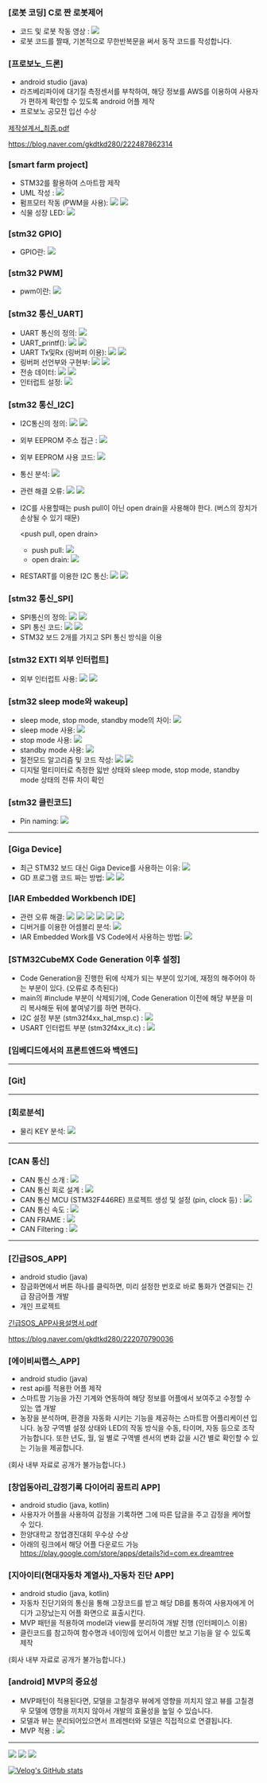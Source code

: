 ### [로봇 코딩] C로 짠 로봇제어
- 코드 및 로봇 작동 영상 : <a href="https://blog.naver.com/gkdtkd280/222010346767" target="_blank"><img src="https://img.shields.io/github/stars/org?style=social"/></a>
- 로봇 코드를 짤때, 기본적으로 무한반복문을 써서 동작 코드를 작성합니다.


### [프로보노_드론]
- android studio (java)
- 라즈베리파이에 대기질 측정센서를 부착하여, 해당 정보를 AWS를 이용하여 사용자가 편하게 확인할 수 있도록 android 어플 제작
- 프로보노 공모전 입선 수상

[제작설계서_최종.pdf](https://github.com/chaeyoonl/chaeyoonl/files/7071976/_.pdf)

https://blog.naver.com/gkdtkd280/222487862314


### [smart farm project]
- STM32를 활용하여 스마트팜 제작
- UML 작성 : <a href="https://github.com/chaeyoonl/Embedded_STM32_Study/blob/main/smart%20farm_uml.pdf" target="_blank"><img src="https://img.shields.io/github/stars/org?style=social"/></a>
- 펌프모터 작동 (PWM을 사용): <a href="https://velog.io/@chaeyoonl/%EC%8A%A4%EB%A7%88%ED%8A%B8%ED%8C%9C-%ED%94%84%EB%A1%9C%EC%A0%9D%ED%8A%B8-%ED%8E%8C%ED%94%84%EB%AA%A8%ED%84%B0-%EC%9E%91%EB%8F%99" target="_blank"><img src="https://img.shields.io/badge/VELOG-20c997?style=flat-square&logo=Vimeo&logoColor=white"/></a> <a href="https://velog.io/@chaeyoonl/%EC%8A%A4%EB%A7%88%ED%8A%B8%ED%8C%9C-%ED%94%84%EB%A1%9C%EC%A0%9D%ED%8A%B8-STM32-Timers-PWM-%EC%82%AC%EC%9A%A9" target="_blank"><img src="https://img.shields.io/badge/VELOG-20c997?style=flat-square&logo=Vimeo&logoColor=white"/></a>
- 식물 성장 LED: <a href="https://www.youtube.com/shorts/V7evv2D7UhA" target="_blank"><img src="https://img.shields.io/youtube/comments/f?style=social"/></a>

### [stm32 GPIO]
- GPIO란: <a href="https://velog.io/@chaeyoonl/%EC%8A%A4%EB%A7%88%ED%8A%B8%ED%8C%9C-%ED%94%84%EB%A1%9C%EC%A0%9D%ED%8A%B8-GPIO%EB%9E%80" target="_blank"><img src="https://img.shields.io/badge/VELOG-20c997?style=flat-square&logo=Vimeo&logoColor=white"/></a>

### [stm32 PWM]
- pwm이란: <a href="https://velog.io/@chaeyoonl/STM32-PWM" target="_blank"><img src="https://img.shields.io/badge/VELOG-20c997?style=flat-square&logo=Vimeo&logoColor=white"/></a> 

### [stm32 통신_UART]
- UART 통신의 정의: <a href="https://velog.io/@chaeyoonl/STM32-UART%EB%9E%80" target="_blank"><img src="https://img.shields.io/badge/VELOG-20c997?style=flat-square&logo=Vimeo&logoColor=white"/></a> 
- UART_printf(): <a href="https://github.com/chaeyoonl/Embedded_STM32_Study/blob/main/UART_printf()" target="_blank"><img src="https://img.shields.io/github/stars/org?style=social"/></a> <a href="https://velog.io/@chaeyoonl/STM32-UARTprintf" target="_blank"><img src="https://img.shields.io/badge/VELOG-20c997?style=flat-square&logo=Vimeo&logoColor=white"/></a> 
- UART Tx및Rx (링버퍼 이용): <a href="https://github.com/chaeyoonl/Embedded_STM32_Study/blob/main/ringbuffer_TxRx_main.c" target="_blank"><img src="https://img.shields.io/github/stars/org?style=social"/></a> <a href="https://velog.io/@chaeyoonl/STM32-UARTTx-%EB%B0%8F-Rx-%EB%A7%81%EB%B2%84%ED%8D%BC-%EC%9D%B4%EC%9A%A9" target="_blank"><img src="https://img.shields.io/badge/VELOG-20c997?style=flat-square&logo=Vimeo&logoColor=white"/></a> 
- 링버퍼 선언부와 구현부: <a href="https://github.com/chaeyoonl/Embedded_STM32_Study/blob/main/rb.h" target="_blank"><img src="https://img.shields.io/github/stars/org?style=social"/></a> <a href="https://github.com/chaeyoonl/Embedded_STM32_Study/blob/main/rb.c" target="_blank"><img src="https://img.shields.io/github/stars/org?style=social"/></a>
- 전송 데이터: <a href="https://github.com/chaeyoonl/Embedded_STM32_Study/blob/main/compareAndTrans.h" target="_blank"><img src="https://img.shields.io/github/stars/org?style=social"/></a> <a href="https://github.com/chaeyoonl/Embedded_STM32_Study/blob/main/compareAndTrans.c" target="_blank"><img src="https://img.shields.io/github/stars/org?style=social"/></a>
- 인터럽트 설정: <a href="https://velog.io/@chaeyoonl/stm32-UART-%EC%9D%B8%ED%84%B0%EB%9F%BD%ED%8A%B8-%EC%84%A4%EC%A0%95%EB%B6%80%EB%B6%84" target="_blank"><img src="https://img.shields.io/badge/VELOG-20c997?style=flat-square&logo=Vimeo&logoColor=white"/></a> 

### [stm32 통신_I2C]
- I2C통신의 정의: <a href="https://velog.io/@chaeyoonl/STM32-I2C%EB%9E%80" target="_blank"><img src="https://img.shields.io/badge/VELOG-20c997?style=flat-square&logo=Vimeo&logoColor=white"/></a> <a href="https://velog.io/@chaeyoonl/STM32-I2C-HAL-%ED%95%A8%EC%88%98" target="_blank"><img src="https://img.shields.io/badge/VELOG-20c997?style=flat-square&logo=Vimeo&logoColor=white"/></a> 
- 외부 EEPROM 주소 접근 : <a href="https://velog.io/@chaeyoonl/STM32-I2C%EC%99%B8%EB%B6%80-EEPROM-%EC%A3%BC%EC%86%8C-%EC%A0%91%EA%B7%BC" target="_blank"><img src="https://img.shields.io/badge/VELOG-20c997?style=flat-square&logo=Vimeo&logoColor=white"/></a> 
- 외부 EEPROM 사용 코드: <a href="https://github.com/chaeyoonl/Embedded_STM32_Study_I2C_External_EEPROM" target="_blank"><img src="https://img.shields.io/github/stars/org?style=social"/></a>
- 통신 분석: <a href="https://velog.io/@chaeyoonl/stm32-I2C-%ED%86%B5%EC%8B%A0-%EB%B6%84%EC%84%9DEEPROM" target="_blank"><img src="https://img.shields.io/badge/VELOG-20c997?style=flat-square&logo=Vimeo&logoColor=white"/></a> 
- 관련 해결 오류: <a href="https://velog.io/@chaeyoonl/STM32-I2C-EEPROM-HALBUSY-%EC%98%A4%EB%A5%98" target="_blank"><img src="https://img.shields.io/badge/VELOG-20c997?style=flat-square&logo=Vimeo&logoColor=white"/></a> <a href="https://velog.io/@chaeyoonl/STM32-I2C-EEPROM-HALI2CMemWrite-not-write-%EC%98%A4%EB%A5%98" target="_blank"><img src="https://img.shields.io/badge/VELOG-20c997?style=flat-square&logo=Vimeo&logoColor=white"/></a> 
- I2C를 사용할때는 push pull이 아닌 open drain을 사용해야 한다. (버스의 장치가 손상될 수 있기 때문)

  <push pull, open drain>
  - push pull: <a href="https://velog.io/@chaeyoonl/push-pull" target="_blank"><img src="https://img.shields.io/badge/VELOG-20c997?style=flat-square&logo=Vimeo&logoColor=white"/></a> 
  - open drain: <a href="https://velog.io/@chaeyoonl/open-drain" target="_blank"><img src="https://img.shields.io/badge/VELOG-20c997?style=flat-square&logo=Vimeo&logoColor=white"/></a> 

- RESTART를 이용한 I2C 통신: <a href="https://velog.io/@chaeyoonl/stm32-restart%EB%A5%BC-%EC%82%AC%EC%9A%A9%ED%95%9C-I2C-%ED%86%B5%EC%8B%A0" target="_blank"><img src="https://img.shields.io/badge/VELOG-20c997?style=flat-square&logo=Vimeo&logoColor=white"/></a> <a href="https://velog.io/@chaeyoonl/stm32-I2C-%ED%86%B5%EC%8B%A0%EC%8B%9C%EC%97%90-restart%EB%A5%BC-%EC%82%AC%EC%9A%A9%ED%95%98%EB%8A%94-%EC%9D%B4%EC%9C%A0" target="_blank"><img src="https://img.shields.io/badge/VELOG-20c997?style=flat-square&logo=Vimeo&logoColor=white"/></a>

### [stm32 통신_SPI]
- SPI통신의 정의: <a href="https://velog.io/@chaeyoonl/STM32-%EC%8B%9C%EB%A6%AC%EC%96%BC-%ED%86%B5%EC%8B%A0SPI%EB%9E%80" target="_blank"><img src="https://img.shields.io/badge/VELOG-20c997?style=flat-square&logo=Vimeo&logoColor=white"/></a> <a href="https://velog.io/@chaeyoonl/STM32-SPI-HAL-%ED%95%A8%EC%88%98" target="_blank"><img src="https://img.shields.io/badge/VELOG-20c997?style=flat-square&logo=Vimeo&logoColor=white"/></a> 
- SPI 통신 코드: <a href="https://github.com/chaeyoonl/Embedded_STM32_Study/blob/main/spi_main.c" target="_blank"><img src="https://img.shields.io/github/stars/org?style=social"/></a> <a href="https://github.com/chaeyoonl/Embedded_STM32_Study/blob/main/SPI%EC%95%8C%EA%B3%A0%EB%A6%AC%EC%A6%98.png" target="_blank"><img src="https://img.shields.io/github/stars/org?style=social"/></a>
- STM32 보드 2개를 가지고 SPI 통신 방식을 이용

### [stm32 EXTI 외부 인터럽트]
- 외부 인터럽트 사용: <a href="https://github.com/chaeyoonl/Embedded_STM32_Study/blob/main/EXTI_main.c" target="_blank"><img src="https://img.shields.io/github/stars/org?style=social"/></a> <a href="https://velog.io/@chaeyoonl/STM32-EXTI" target="_blank"><img src="https://img.shields.io/badge/VELOG-20c997?style=flat-square&logo=Vimeo&logoColor=white"/></a>

### [stm32 sleep mode와 wakeup]
- sleep mode, stop mode, standby mode의 차이: <a href="https://velog.io/@chaeyoonl/stm32-sleep-mode-stop-mode-standby-mode%EC%9D%98-%EC%B0%A8%EC%9D%B4" target="_blank"><img src="https://img.shields.io/badge/VELOG-20c997?style=flat-square&logo=Vimeo&logoColor=white"/></a> 
- sleep mode 사용: <a href="https://velog.io/@chaeyoonl/stm32-sleep-mode-%EC%82%AC%EC%9A%A9" target="_blank"><img src="https://img.shields.io/badge/VELOG-20c997?style=flat-square&logo=Vimeo&logoColor=white"/></a> 
- stop mode 사용: <a href="https://velog.io/@chaeyoonl/stm32-stop-mode-%EC%82%AC%EC%9A%A9" target="_blank"><img src="https://img.shields.io/badge/VELOG-20c997?style=flat-square&logo=Vimeo&logoColor=white"/></a> 
- standby mode 사용: <a href="https://velog.io/@chaeyoonl/stm32-standby-mode-%EC%82%AC%EC%9A%A9" target="_blank"><img src="https://img.shields.io/badge/VELOG-20c997?style=flat-square&logo=Vimeo&logoColor=white"/></a> 
- 절전모드 알고리즘 및 코드 작성: <a href="https://github.com/chaeyoonl/Embedded_STM32_Study/blob/main/sleep%20mode%20%EC%95%8C%EA%B3%A0%EB%A6%AC%EC%A6%98.PNG" target="_blank"><img src="https://img.shields.io/github/stars/org?style=social"/></a> <a href="https://github.com/chaeyoonl/Embedded_STM32_Study/blob/main/sleep%2C%20stop%2C%20standby%20mode_main.c" target="_blank"><img src="https://img.shields.io/github/stars/org?style=social"/></a>
- 디지털 멀티미터로 측정한 읿반 상태와 sleep mode, stop mode, standby mode 상태의 전류 차이 확인

### [stm32 클린코드]
- Pin naming: <a href="https://github.com/chaeyoonl/Embedded_STM32_Study/blob/main/spi_main.c" target="_blank"><img src="https://img.shields.io/badge/VELOG-20c997?style=flat-square&logo=Vimeo&logoColor=white"/></a> 























------------------------------------























### [Giga Device]
- 최근 STM32 보드 대신 Giga Device를 사용하는 이유: <a href="https://velog.io/@chaeyoonl/%EC%B5%9C%EA%B7%BC-STM32-%EB%B3%B4%EB%93%9C-%EB%8C%80%EC%8B%A0-Giga-Device%EB%A5%BC-%EC%82%AC%EC%9A%A9%ED%95%98%EB%8A%94-%EC%9D%B4%EC%9C%A0" target="_blank"><img src="https://img.shields.io/badge/VELOG-20c997?style=flat-square&logo=Vimeo&logoColor=white"/></a> 
- GD 프로그램 코드 짜는 방법: <a href="https://velog.io/@chaeyoonl/Giga-Device-GD-%ED%94%84%EB%A1%9C%EA%B7%B8%EB%9E%A8-%EC%BD%94%EB%93%9C-%EC%A7%9C%EB%8A%94-%EB%B0%A9%EB%B2%95" target="_blank"><img src="https://img.shields.io/badge/VELOG-20c997?style=flat-square&logo=Vimeo&logoColor=white"/></a> <a href="https://velog.io/@chaeyoonl/Giga-Device-CubeMX%EB%A1%9C-Code-Generation-%EB%B0%8F-IAR%EC%9D%84-%EC%9D%B4%EC%9A%A9%ED%95%9C-Giga-Device-%EC%8B%A4%ED%96%89" target="_blank"><img src="https://img.shields.io/badge/VELOG-20c997?style=flat-square&logo=Vimeo&logoColor=white"/></a> 

### [IAR Embedded Workbench IDE]
- 관련 오류 해결: <a href="https://velog.io/@chaeyoonl/IAR-%EB%9D%BC%EC%9D%B4%EC%84%BC%EC%8A%A4-%EC%98%A4%EB%A5%98" target="_blank"><img src="https://img.shields.io/badge/VELOG-20c997?style=flat-square&logo=Vimeo&logoColor=white"/></a> <a href="https://velog.io/@chaeyoonl/IAR-Probe-not-found-%EC%98%A4%EB%A5%98" target="_blank"><img src="https://img.shields.io/badge/VELOG-20c997?style=flat-square&logo=Vimeo&logoColor=white"/></a>  <a href="https://velog.io/@chaeyoonl/IAR-STM32CubeMX-Code-Generation-%EC%98%A4%EB%A5%98" target="_blank"><img src="https://img.shields.io/badge/VELOG-20c997?style=flat-square&logo=Vimeo&logoColor=white"/></a> <a href="https://velog.io/@chaeyoonl/IAR-char-const-%EC%98%A4%EB%A5%98" target="_blank"><img src="https://img.shields.io/badge/VELOG-20c997?style=flat-square&logo=Vimeo&logoColor=white"/></a> <a href="https://velog.io/@chaeyoonl/IAR-I2C-%EC%84%A4%EC%A0%95-%EC%98%A4%EB%A5%98" target="_blank"><img src="https://img.shields.io/badge/VELOG-20c997?style=flat-square&logo=Vimeo&logoColor=white"/></a> <a href="https://velog.io/@chaeyoonl/IAR-%EC%98%A4%EB%A5%98%ED%95%B4%EA%B2%B0driver-error" target="_blank"><img src="https://img.shields.io/badge/VELOG-20c997?style=flat-square&logo=Vimeo&logoColor=white"/></a> 
- 디버거를 이용한 어셈블리 분석: <a href="https://velog.io/@chaeyoonl/IAR-Embedded-Workbench-IDE-%EB%94%94%EB%B2%84%EA%B1%B0%EB%A5%BC-%EC%9D%B4%EC%9A%A9%ED%95%9C-%EC%96%B4%EC%85%88%EB%B8%94%EB%A6%AC-%EB%B6%84%EC%84%9D" target="_blank"><img src="https://img.shields.io/badge/VELOG-20c997?style=flat-square&logo=Vimeo&logoColor=white"/></a> 
- IAR Embedded Work를 VS Code에서 사용하는 방법: <a href="https://velog.io/@chaeyoonl/IAR-Embedded-Work%EB%A5%BC-VS-Code%EC%97%90%EC%84%9C-%EC%82%AC%EC%9A%A9%ED%95%98%EB%8A%94-%EB%B0%A9%EB%B2%95" target="_blank"><img src="https://img.shields.io/badge/VELOG-20c997?style=flat-square&logo=Vimeo&logoColor=white"/></a> 



### [STM32CubeMX Code Generation 이후 설정]
- Code Generation을 진행한 뒤에 삭제가 되는 부분이 있기에, 재정의 해주어야 하는 부분이 있다. (오류로 추측된다)
- main의 #include 부분이 삭제되기에, Code Generation 이전에 해당 부분을 미리 복사해둔 뒤에 붙여넣기를 하면 편하다.
- I2C 설정 부분 (stm32f4xx_hal_msp.c) : <a href="https://velog.io/@chaeyoonl/STM32-I2C-EEPROM-HALBUSY-%EC%98%A4%EB%A5%98" target="_blank"><img src="https://img.shields.io/badge/VELOG-20c997?style=flat-square&logo=Vimeo&logoColor=white"/></a>
- USART 인터럽트 부분 (stm32f4xx_it.c) : <a href="https://velog.io/@chaeyoonl/stm32-UART-%EC%9D%B8%ED%84%B0%EB%9F%BD%ED%8A%B8-%EC%84%A4%EC%A0%95%EB%B6%80%EB%B6%84" target="_blank"><img src="https://img.shields.io/badge/VELOG-20c997?style=flat-square&logo=Vimeo&logoColor=white"/></a>


### [임베디드에서의 프론트엔드와 백엔드]



------------------------------------


### [Git]


------------------------------------


### [회로분석]
- 물리 KEY 분석: <a href="https://velog.io/@chaeyoonl/%ED%9A%8C%EB%A1%9C%EB%B6%84%EC%84%9D-%EB%AC%BC%EB%A6%ACKEY-%ED%9A%8C%EB%A1%9C-%EB%B6%84%EC%84%9D" target="_blank"><img src="https://img.shields.io/badge/VELOG-20c997?style=flat-square&logo=Vimeo&logoColor=white"/></a> 



------------------------------------

### [CAN 통신]
- CAN 통신 소개 : <a href="https://velog.io/@chaeyoonl/CAN-%ED%86%B5%EC%8B%A0-%EC%86%8C%EA%B0%9C" target="_blank"><img src="https://img.shields.io/badge/VELOG-20c997?style=flat-square&logo=Vimeo&logoColor=white"/></a> 
- CAN 통신 회로 설계 : <a href="https://velog.io/@chaeyoonl/CAN-%ED%86%B5%EC%8B%A0-%ED%9A%8C%EB%A1%9C-%EC%84%A4%EC%A0%95" target="_blank"><img src="https://img.shields.io/badge/VELOG-20c997?style=flat-square&logo=Vimeo&logoColor=white"/></a> 
- CAN 통신 MCU (STM32F446RE) 프로젝트 생성 및 설정 (pin, clock 등) : <a href="https://velog.io/@chaeyoonl/CAN-%ED%86%B5%EC%8B%A0-MCU-STM32F446RE-%ED%94%84%EB%A1%9C%EC%A0%9D%ED%8A%B8-%EC%83%9D%EC%84%B1-%EB%B0%8F-%EC%84%A4%EC%A0%95-pin-clock-%EB%93%B1" target="_blank"><img src="https://img.shields.io/badge/VELOG-20c997?style=flat-square&logo=Vimeo&logoColor=white"/></a>
- CAN 통신 속도 : <a href="https://velog.io/@chaeyoonl/CAN-%ED%86%B5%EC%8B%A0-%EC%86%8D%EB%8F%84" target="_blank"><img src="https://img.shields.io/badge/VELOG-20c997?style=flat-square&logo=Vimeo&logoColor=white"/></a> 
- CAN FRAME : <a href="https://velog.io/@chaeyoonl/CAN-FRAME" target="_blank"><img src="https://img.shields.io/badge/VELOG-20c997?style=flat-square&logo=Vimeo&logoColor=white"/></a> 
- CAN Filtering : <a href="https://velog.io/@chaeyoonl/CAN-Filtering" target="_blank"><img src="https://img.shields.io/badge/VELOG-20c997?style=flat-square&logo=Vimeo&logoColor=white"/></a> 

------------------------------------

### [긴급SOS_APP]
- android studio (java)
- 잠금화면에서 버튼 하나를 클릭하면, 미리 설정한 번호로 바로 통화가 연결되는 긴급 잠금어플 개발
- 개인 프로젝트

[긴급SOS_APP사용설명서.pdf](https://github.com/chaeyoonl/chaeyoonl/files/7071826/SOS_APP.pdf)

https://blog.naver.com/gkdtkd280/222070790036



### [에이비씨랩스_APP]
- android studio (java)
- rest api를 적용한 어플 제작
- 스마트팜 기능을 가진 기계와 연동하여 해당 정보를 어플에서 보여주고 수정할 수 있는 앱 개발
- 농장을 분석하며, 환경을 자동화 시키는 기능을 제공하는 스마트팜 어플리케이션 입니다. 농장 구역별 설정 상태와 LED의 작동 방식을 수동, 타이머, 자동 등으로 조작 가능합니다. 또한 년도, 월, 일 별로 구역별 센서의 변화 값을 시간 별로 확인할 수 있는 기능을 제공합니다.

(회사 내부 자료로 공개가 불가능합니다.)


### [창업동아리_감정기록 다이어리 꿈트리 APP]
- android studio (java, kotlin)
- 사용자가 어플을 사용하여 감정을 기록하면 그에 따른 답글을 주고 감정을 케어할 수 있다.
- 한양대학교 창업경진대회 우수상 수상
- 아래의 링크에서 해당 어플 다운로드 가능</br>https://play.google.com/store/apps/details?id=com.ex.dreamtree


### [지아이티(현대자동차 계열사)_자동차 진단 APP]
- android studio (java, kotlin)
- 자동차 진단기와의 통신을 통해 고장코드를 받고 해당 DB를 통하여 사용자에게 어디가 고장났는지 어플 화면으로 표출시킨다.
- MVP 패턴을 적용하여 model과 view를 분리하여 개발 진행 (인터페이스 이용)
- 클린코드를 참고하여 함수명과 네이밍에 있어서 이름만 보고 기능을 알 수 있도록 제작

(회사 내부 자료로 공개가 불가능합니다.)




### [android] MVP의 중요성
- MVP패턴이 적용된다면, 모델을 고칠경우 뷰에게 영향을 끼치지 않고 뷰를 고칠경우 모델에 영향을 끼치지 않아서 개발의 효율성을 높일 수 있습니다.
- 모델과 뷰는 분리되어있으면서 프레젠터와 모델은 직접적으로 연결됩니다.
- MVP 적용 : <a href="https://velog.io/@chaeyoonl/android-MVP%ED%8C%A8%ED%84%B4" target="_blank"><img src="https://img.shields.io/github/stars/org?style=social"/></a>

------------------------------------


<!--
**chaeyoonl/chaeyoonl** is a ✨ _special_ ✨ repository because its `README.md` (this file) appears on your GitHub profile.

Here are some ideas to get you started:

- 🔭 I’m currently working on ...
- 🌱 I’m currently learning ...
- 👯 I’m looking to collaborate on ...
- 🤔 I’m looking for help with ...
- 💬 Ask me about ...
- 📫 How to reach me: ...
- 😄 Pronouns: ...
- ⚡ Fun fact: ...
-->

<a href="https://velog.io/@chaeyoonl" target="_blank"><img src="https://img.shields.io/badge/VELOG-20c997?style=flat-square&logo=Vimeo&logoColor=white"/></a>
<a href="https://blog.naver.com/gkdtkd280" target="_blank"><img src="https://img.shields.io/badge/Naver-03C75A?style=flat-square&logo=Naver&logoColor=white"/></a>
<a href="https://www.notion.so/acbd75c84e834e45acfe388eda1d1b26?v=e9b06de1c0e84822b5dc504cd82473ff&p=098edb9156c04742bc660258b8a8d34d" target="_blank"><img src="https://img.shields.io/github/stars/org?style=social"/></a>

[![Velog's GitHub stats](https://velog-readme-stats.vercel.app/api?name=chaeyoonl&color=dark)](https://velog-readme-stats.vercel.app/api/redirect?name=chaeyoonl)
